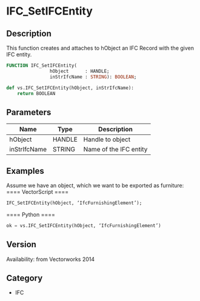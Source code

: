 # IFC_SetIFCEntity

## Description
This function creates and attaches to hObject an IFC Record with the given IFC entity.

```pascal
FUNCTION IFC_SetIFCEntity(
				hObject      : HANDLE;
				inStrIfcName : STRING): BOOLEAN;
```

```python
def vs.IFC_SetIFCEntity(hObject, inStrIfcName):
    return BOOLEAN
```

## Parameters
|Name|Type|Description|
|---|---|---|
|hObject|HANDLE|Handle to object|
|inStrIfcName|STRING|Name of the IFC entity|

## Examples
Assume we have an object, which we want to be exported as furniture:
==== VectorScript ====
```pascal
IFC_SetIFCEntity(hObject, ‘IfcFurnishingElement’);
```
==== Python ====
```python
ok = vs.IFC_SetIFCEntity(hObject, ‘IfcFurnishingElement’)
```

## Version
Availability: from Vectorworks 2014

## Category
* IFC

